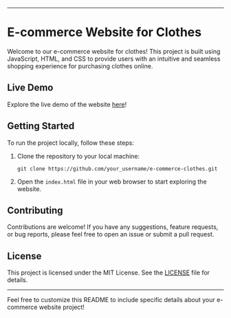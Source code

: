 

---

# E-commerce Website for Clothes

Welcome to our e-commerce website for clothes! This project is built using JavaScript, HTML, and CSS to provide users with an intuitive and seamless shopping experience for purchasing clothes online.

## Live Demo

Explore the live demo of the website [here](#)!

## Getting Started

To run the project locally, follow these steps:

1. Clone the repository to your local machine:
   ```
   git clone https://github.com/your_username/e-commerce-clothes.git
   ```
2. Open the `index.html` file in your web browser to start exploring the website.

## Contributing

Contributions are welcome! If you have any suggestions, feature requests, or bug reports, please feel free to open an issue or submit a pull request.

## License

This project is licensed under the MIT License. See the [LICENSE](LICENSE) file for details.

---

Feel free to customize this README to include specific details about your e-commerce website project!
